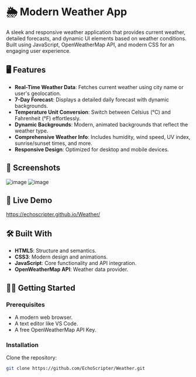 # 🌦️ Modern Weather App

A sleek and responsive weather application that provides current weather, detailed forecasts, and dynamic UI elements based on weather conditions. Built using JavaScript, OpenWeatherMap API, and modern CSS for an engaging user experience.

## 🖥️ Features

- **Real-Time Weather Data**: Fetches current weather using city name or user's geolocation.
- **7-Day Forecast**: Displays a detailed daily forecast with dynamic backgrounds.
- **Temperature Unit Conversion**: Switch between Celsius (°C) and Fahrenheit (°F) effortlessly.
- **Dynamic Backgrounds**: Modern, animated backgrounds that reflect the weather type.
- **Comprehensive Weather Info**: Includes humidity, wind speed, UV index, sunrise/sunset times, and more.
- **Responsive Design**: Optimized for desktop and mobile devices.

## 📸 Screenshots
![image](https://github.com/user-attachments/assets/a73bc004-29cc-4ff7-a4a1-9dcd23c887b1)
![image](https://github.com/user-attachments/assets/9c41956c-122d-48e6-8fe1-0accb4112571)


## 🚀 Live Demo

https://echoscripter.github.io/Weather/

## 🛠️ Built With

- **HTML5**: Structure and semantics.
- **CSS3**: Modern design and animations.
- **JavaScript**: Core functionality and API integration.
- **OpenWeatherMap API**: Weather data provider.

## 🧑‍💻 Getting Started

### Prerequisites
- A modern web browser.
- A text editor like VS Code.
- A free OpenWeatherMap API Key.

### Installation

Clone the repository:

```bash
git clone https://github.com/EchoScripter/Weather.git

